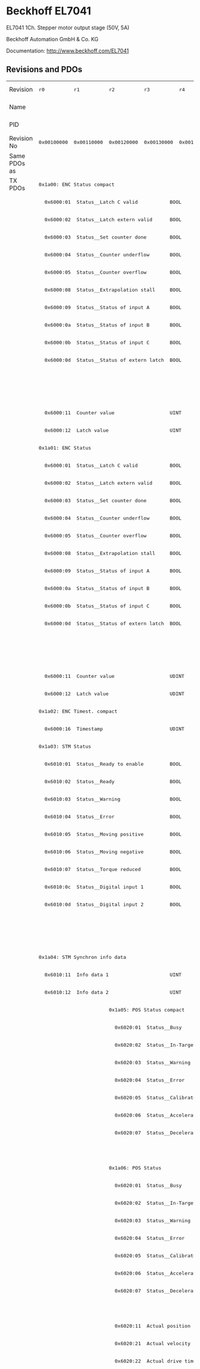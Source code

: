 # Beckhoff EL7041

EL7041 1Ch. Stepper motor output stage (50V, 5A)

Beckhoff Automation GmbH & Co. KG

Documentation: <a href="http://www.beckhoff.com/EL7041">http://www.beckhoff.com/EL7041</a>

## Revisions and PDOs
<table>
<tr >
<td class="first">Revision</td>
<td ><pre>r0</pre></td>
<td ><pre>r1</pre></td>
<td ><pre>r2</pre></td>
<td ><pre>r3</pre></td>
<td ><pre>r4</pre></td>
<td ><pre>r5</pre></td>
<td ><pre>r6</pre></td>
<td ><pre>r7</pre></td>
<td ><pre>r8</pre></td>
<td ><pre>r9</pre></td>
<td ><pre>r10</pre></td>
</tr>
<tr >
<td class="first">Name</td>
<td  colspan=11 align="center"><pre>EL7041 1Ch. Stepper motor output stage (50V, 5A)</pre></td>
</tr>
<tr >
<td class="first">PID</td>
<td  colspan=11 align="center"><pre>0x1b813052</pre></td>
</tr>
<tr >
<td class="first">Revision No</td>
<td ><pre>0x00100000</pre></td>
<td ><pre>0x00110000</pre></td>
<td ><pre>0x00120000</pre></td>
<td ><pre>0x00130000</pre></td>
<td ><pre>0x00140000</pre></td>
<td ><pre>0x00150000</pre></td>
<td ><pre>0x00160000</pre></td>
<td ><pre>0x00170000</pre></td>
<td ><pre>0x00180000</pre></td>
<td ><pre>0x00190000</pre></td>
<td ><pre>0x001a0000</pre></td>
</tr>
<tr >
<td class="first">Same PDOs as</td>
<td  colspan=11 align="center"></td>
</tr>
<tr class="txpdo pdosection">
<td class="first" rowspan=74 valign=top>TX PDOs</td>
<td colspan=11 align="left"><pre>0x1a00: ENC Status compact</pre></td>
<td></td>
</tr>
<tr class="txpdo">
<td class="first" colspan=11 align="left"><pre>  0x6000:01  Status__Latch C valid           BOOL</pre></td>
</tr>
<tr class="txpdo">
<td class="first" colspan=11 align="left"><pre>  0x6000:02  Status__Latch extern valid      BOOL</pre></td>
</tr>
<tr class="txpdo">
<td class="first" colspan=11 align="left"><pre>  0x6000:03  Status__Set counter done        BOOL</pre></td>
</tr>
<tr class="txpdo">
<td class="first" colspan=11 align="left"><pre>  0x6000:04  Status__Counter underflow       BOOL</pre></td>
</tr>
<tr class="txpdo">
<td class="first" colspan=11 align="left"><pre>  0x6000:05  Status__Counter overflow        BOOL</pre></td>
</tr>
<tr class="txpdo">
<td class="first" colspan=11 align="left"><pre>  0x6000:08  Status__Extrapolation stall     BOOL</pre></td>
</tr>
<tr class="txpdo">
<td class="first" colspan=11 align="left"><pre>  0x6000:09  Status__Status of input A       BOOL</pre></td>
</tr>
<tr class="txpdo">
<td class="first" colspan=11 align="left"><pre>  0x6000:0a  Status__Status of input B       BOOL</pre></td>
</tr>
<tr class="txpdo">
<td class="first" colspan=11 align="left"><pre>  0x6000:0b  Status__Status of input C       BOOL</pre></td>
</tr>
<tr class="txpdo">
<td class="first" colspan=11 align="left"><pre>  0x6000:0d  Status__Status of extern latch  BOOL</pre></td>
</tr>
<tr class="txpdo">
<td class="first" colspan=7 align="left"></td>
<td  colspan=4 align="left"><pre>  0x6000:0e  Status__Sync error              BOOL</pre></td>
</tr>
<tr class="txpdo">
<td class="first" colspan=7 align="left"></td>
<td  colspan=4 align="left"><pre>  0x6000:10  Status__TxPDO Toggle            BOOL</pre></td>
</tr>
<tr class="txpdo">
<td class="first" colspan=11 align="left"><pre>  0x6000:11  Counter value                   UINT</pre></td>
</tr>
<tr class="txpdo">
<td class="first" colspan=11 align="left"><pre>  0x6000:12  Latch value                     UINT</pre></td>
</tr>
<tr class="txpdo pdosection">
<td class="first" colspan=11 align="left"><pre>0x1a01: ENC Status</pre></td>
</tr>
<tr class="txpdo">
<td class="first" colspan=11 align="left"><pre>  0x6000:01  Status__Latch C valid           BOOL</pre></td>
</tr>
<tr class="txpdo">
<td class="first" colspan=11 align="left"><pre>  0x6000:02  Status__Latch extern valid      BOOL</pre></td>
</tr>
<tr class="txpdo">
<td class="first" colspan=11 align="left"><pre>  0x6000:03  Status__Set counter done        BOOL</pre></td>
</tr>
<tr class="txpdo">
<td class="first" colspan=11 align="left"><pre>  0x6000:04  Status__Counter underflow       BOOL</pre></td>
</tr>
<tr class="txpdo">
<td class="first" colspan=11 align="left"><pre>  0x6000:05  Status__Counter overflow        BOOL</pre></td>
</tr>
<tr class="txpdo">
<td class="first" colspan=11 align="left"><pre>  0x6000:08  Status__Extrapolation stall     BOOL</pre></td>
</tr>
<tr class="txpdo">
<td class="first" colspan=11 align="left"><pre>  0x6000:09  Status__Status of input A       BOOL</pre></td>
</tr>
<tr class="txpdo">
<td class="first" colspan=11 align="left"><pre>  0x6000:0a  Status__Status of input B       BOOL</pre></td>
</tr>
<tr class="txpdo">
<td class="first" colspan=11 align="left"><pre>  0x6000:0b  Status__Status of input C       BOOL</pre></td>
</tr>
<tr class="txpdo">
<td class="first" colspan=11 align="left"><pre>  0x6000:0d  Status__Status of extern latch  BOOL</pre></td>
</tr>
<tr class="txpdo">
<td class="first" colspan=7 align="left"></td>
<td  colspan=4 align="left"><pre>  0x6000:0e  Status__Sync error              BOOL</pre></td>
</tr>
<tr class="txpdo">
<td class="first" colspan=7 align="left"></td>
<td  colspan=4 align="left"><pre>  0x6000:10  Status__TxPDO Toggle            BOOL</pre></td>
</tr>
<tr class="txpdo">
<td class="first" colspan=11 align="left"><pre>  0x6000:11  Counter value                   UDINT</pre></td>
</tr>
<tr class="txpdo">
<td class="first" colspan=11 align="left"><pre>  0x6000:12  Latch value                     UDINT</pre></td>
</tr>
<tr class="txpdo pdosection">
<td class="first" colspan=11 align="left"><pre>0x1a02: ENC Timest. compact</pre></td>
</tr>
<tr class="txpdo">
<td class="first" colspan=11 align="left"><pre>  0x6000:16  Timestamp                       UDINT</pre></td>
</tr>
<tr class="txpdo pdosection">
<td class="first" colspan=11 align="left"><pre>0x1a03: STM Status</pre></td>
</tr>
<tr class="txpdo">
<td class="first" colspan=11 align="left"><pre>  0x6010:01  Status__Ready to enable         BOOL</pre></td>
</tr>
<tr class="txpdo">
<td class="first" colspan=11 align="left"><pre>  0x6010:02  Status__Ready                   BOOL</pre></td>
</tr>
<tr class="txpdo">
<td class="first" colspan=11 align="left"><pre>  0x6010:03  Status__Warning                 BOOL</pre></td>
</tr>
<tr class="txpdo">
<td class="first" colspan=11 align="left"><pre>  0x6010:04  Status__Error                   BOOL</pre></td>
</tr>
<tr class="txpdo">
<td class="first" colspan=11 align="left"><pre>  0x6010:05  Status__Moving positive         BOOL</pre></td>
</tr>
<tr class="txpdo">
<td class="first" colspan=11 align="left"><pre>  0x6010:06  Status__Moving negative         BOOL</pre></td>
</tr>
<tr class="txpdo">
<td class="first" colspan=11 align="left"><pre>  0x6010:07  Status__Torque reduced          BOOL</pre></td>
</tr>
<tr class="txpdo">
<td class="first" colspan=11 align="left"><pre>  0x6010:0c  Status__Digital input 1         BOOL</pre></td>
</tr>
<tr class="txpdo">
<td class="first" colspan=11 align="left"><pre>  0x6010:0d  Status__Digital input 2         BOOL</pre></td>
</tr>
<tr class="txpdo">
<td class="first" colspan=7 align="left"></td>
<td  colspan=4 align="left"><pre>  0x6010:0e  Status__Sync error              BOOL</pre></td>
</tr>
<tr class="txpdo">
<td class="first" colspan=7 align="left"></td>
<td  colspan=4 align="left"><pre>  0x6010:10  Status__TxPDO Toggle            BOOL</pre></td>
</tr>
<tr class="txpdo pdosection">
<td class="first" colspan=11 align="left"><pre>0x1a04: STM Synchron info data</pre></td>
</tr>
<tr class="txpdo">
<td class="first" colspan=11 align="left"><pre>  0x6010:11  Info data 1                     UINT</pre></td>
</tr>
<tr class="txpdo">
<td class="first" colspan=11 align="left"><pre>  0x6010:12  Info data 2                     UINT</pre></td>
</tr>
<tr class="txpdo pdosection">
<td class="first" colspan=2 align="left"></td>
<td  colspan=9 align="left"><pre>0x1a05: POS Status compact</pre></td>
</tr>
<tr class="txpdo">
<td class="first" colspan=2 align="left"></td>
<td  colspan=9 align="left"><pre>  0x6020:01  Status__Busy                    BOOL</pre></td>
</tr>
<tr class="txpdo">
<td class="first" colspan=2 align="left"></td>
<td  colspan=9 align="left"><pre>  0x6020:02  Status__In-Target               BOOL</pre></td>
</tr>
<tr class="txpdo">
<td class="first" colspan=2 align="left"></td>
<td  colspan=9 align="left"><pre>  0x6020:03  Status__Warning                 BOOL</pre></td>
</tr>
<tr class="txpdo">
<td class="first" colspan=2 align="left"></td>
<td  colspan=9 align="left"><pre>  0x6020:04  Status__Error                   BOOL</pre></td>
</tr>
<tr class="txpdo">
<td class="first" colspan=2 align="left"></td>
<td  colspan=9 align="left"><pre>  0x6020:05  Status__Calibrated              BOOL</pre></td>
</tr>
<tr class="txpdo">
<td class="first" colspan=2 align="left"></td>
<td  colspan=9 align="left"><pre>  0x6020:06  Status__Accelerate              BOOL</pre></td>
</tr>
<tr class="txpdo">
<td class="first" colspan=2 align="left"></td>
<td  colspan=9 align="left"><pre>  0x6020:07  Status__Decelerate              BOOL</pre></td>
</tr>
<tr class="txpdo">
<td class="first" colspan=10 align="left"></td>
<td ><pre>  0x6020:08  Status__Ready to execute        BOOL</pre></td>
</tr>
<tr class="txpdo pdosection">
<td class="first" colspan=2 align="left"></td>
<td  colspan=9 align="left"><pre>0x1a06: POS Status</pre></td>
</tr>
<tr class="txpdo">
<td class="first" colspan=2 align="left"></td>
<td  colspan=9 align="left"><pre>  0x6020:01  Status__Busy                    BOOL</pre></td>
</tr>
<tr class="txpdo">
<td class="first" colspan=2 align="left"></td>
<td  colspan=9 align="left"><pre>  0x6020:02  Status__In-Target               BOOL</pre></td>
</tr>
<tr class="txpdo">
<td class="first" colspan=2 align="left"></td>
<td  colspan=9 align="left"><pre>  0x6020:03  Status__Warning                 BOOL</pre></td>
</tr>
<tr class="txpdo">
<td class="first" colspan=2 align="left"></td>
<td  colspan=9 align="left"><pre>  0x6020:04  Status__Error                   BOOL</pre></td>
</tr>
<tr class="txpdo">
<td class="first" colspan=2 align="left"></td>
<td  colspan=9 align="left"><pre>  0x6020:05  Status__Calibrated              BOOL</pre></td>
</tr>
<tr class="txpdo">
<td class="first" colspan=2 align="left"></td>
<td  colspan=9 align="left"><pre>  0x6020:06  Status__Accelerate              BOOL</pre></td>
</tr>
<tr class="txpdo">
<td class="first" colspan=2 align="left"></td>
<td  colspan=9 align="left"><pre>  0x6020:07  Status__Decelerate              BOOL</pre></td>
</tr>
<tr class="txpdo">
<td class="first" colspan=10 align="left"></td>
<td ><pre>  0x6020:08  Status__Ready to execute        BOOL</pre></td>
</tr>
<tr class="txpdo">
<td class="first" colspan=2 align="left"></td>
<td  colspan=9 align="left"><pre>  0x6020:11  Actual position                 UDINT</pre></td>
</tr>
<tr class="txpdo">
<td class="first" colspan=2 align="left"></td>
<td  colspan=9 align="left"><pre>  0x6020:21  Actual velocity                 INT</pre></td>
</tr>
<tr class="txpdo">
<td class="first" colspan=2 align="left"></td>
<td  colspan=9 align="left"><pre>  0x6020:22  Actual drive time               UDINT</pre></td>
</tr>
<tr class="txpdo pdosection">
<td class="first" colspan=8 align="left"></td>
<td  colspan=3 align="left"><pre>0x1a07: STM Internal position</pre></td>
</tr>
<tr class="txpdo">
<td class="first" colspan=8 align="left"></td>
<td  colspan=3 align="left"><pre>  0x6010:14  Internal position               UDINT</pre></td>
</tr>
<tr class="txpdo pdosection">
<td class="first" colspan=8 align="left"></td>
<td  colspan=3 align="left"><pre>0x1a08: STM External position</pre></td>
</tr>
<tr class="txpdo">
<td class="first" colspan=8 align="left"></td>
<td  colspan=3 align="left"><pre>  0x6010:15  External position               UDINT</pre></td>
</tr>
<tr class="txpdo pdosection">
<td class="first" colspan=10 align="left"></td>
<td ><pre>0x1a09: POS Actual position lag</pre></td>
</tr>
<tr class="txpdo">
<td class="first" colspan=10 align="left"></td>
<td ><pre>  0x6020:23  Actual position lag             DINT</pre></td>
</tr>
<tr class="rxpdo pdosection">
<td class="first" rowspan=39 valign=top>RX PDOs</td>
<td colspan=11 align="left"><pre>0x1600: ENC Control compact</pre></td>
<td></td>
</tr>
<tr class="rxpdo">
<td class="first" colspan=11 align="left"><pre>  0x7000:01  Control__Enable latch C         BOOL</pre></td>
</tr>
<tr class="rxpdo">
<td class="first" colspan=11 align="left"><pre>  0x7000:02  Control__Enable latch extern on positive edge  BOOL</pre></td>
</tr>
<tr class="rxpdo">
<td class="first" colspan=11 align="left"><pre>  0x7000:03  Control__Set counter            BOOL</pre></td>
</tr>
<tr class="rxpdo">
<td class="first" colspan=11 align="left"><pre>  0x7000:04  Control__Enable latch extern on negative edge  BOOL</pre></td>
</tr>
<tr class="rxpdo">
<td class="first" colspan=11 align="left"><pre>  0x7000:11  Set counter value               UINT</pre></td>
</tr>
<tr class="rxpdo pdosection">
<td class="first" colspan=11 align="left"><pre>0x1601: ENC Control</pre></td>
</tr>
<tr class="rxpdo">
<td class="first" colspan=11 align="left"><pre>  0x7000:01  Control__Enable latch C         BOOL</pre></td>
</tr>
<tr class="rxpdo">
<td class="first" colspan=11 align="left"><pre>  0x7000:02  Control__Enable latch extern on positive edge  BOOL</pre></td>
</tr>
<tr class="rxpdo">
<td class="first" colspan=11 align="left"><pre>  0x7000:03  Control__Set counter            BOOL</pre></td>
</tr>
<tr class="rxpdo">
<td class="first" colspan=11 align="left"><pre>  0x7000:04  Control__Enable latch extern on negative edge  BOOL</pre></td>
</tr>
<tr class="rxpdo">
<td class="first" colspan=11 align="left"><pre>  0x7000:11  Set counter value               UDINT</pre></td>
</tr>
<tr class="rxpdo pdosection">
<td class="first" colspan=11 align="left"><pre>0x1602: STM Control</pre></td>
</tr>
<tr class="rxpdo">
<td class="first" colspan=11 align="left"><pre>  0x7010:01  Control__Enable                 BOOL</pre></td>
</tr>
<tr class="rxpdo">
<td class="first" colspan=11 align="left"><pre>  0x7010:02  Control__Reset                  BOOL</pre></td>
</tr>
<tr class="rxpdo">
<td class="first" colspan=11 align="left"><pre>  0x7010:03  Control__Reduce torque          BOOL</pre></td>
</tr>
<tr class="rxpdo pdosection">
<td class="first" colspan=11 align="left"><pre>0x1603: STM Position</pre></td>
</tr>
<tr class="rxpdo">
<td class="first" colspan=11 align="left"><pre>  0x7010:11  Position                        UDINT</pre></td>
</tr>
<tr class="rxpdo pdosection">
<td class="first" colspan=11 align="left"><pre>0x1604: STM Velocity</pre></td>
</tr>
<tr class="rxpdo">
<td class="first" colspan=11 align="left"><pre>  0x7010:21  Velocity                        INT</pre></td>
</tr>
<tr class="rxpdo pdosection">
<td class="first" colspan=2 align="left"></td>
<td  colspan=9 align="left"><pre>0x1605: POS Control compact</pre></td>
</tr>
<tr class="rxpdo">
<td class="first" colspan=2 align="left"></td>
<td  colspan=9 align="left"><pre>  0x7020:01  Control__Execute                BOOL</pre></td>
</tr>
<tr class="rxpdo">
<td class="first" colspan=2 align="left"></td>
<td  colspan=9 align="left"><pre>  0x7020:02  Control__Emergency stop         BOOL</pre></td>
</tr>
<tr class="rxpdo">
<td class="first" colspan=2 align="left"></td>
<td  colspan=9 align="left"><pre>  0x7020:11  Target position                 UDINT</pre></td>
</tr>
<tr class="rxpdo pdosection">
<td class="first" colspan=2 align="left"></td>
<td  colspan=9 align="left"><pre>0x1606: POS Control</pre></td>
</tr>
<tr class="rxpdo">
<td class="first" colspan=2 align="left"></td>
<td  colspan=9 align="left"><pre>  0x7020:01  Control__Execute                BOOL</pre></td>
</tr>
<tr class="rxpdo">
<td class="first" colspan=2 align="left"></td>
<td  colspan=9 align="left"><pre>  0x7020:02  Control__Emergency stop         BOOL</pre></td>
</tr>
<tr class="rxpdo">
<td class="first" colspan=2 align="left"></td>
<td  colspan=9 align="left"><pre>  0x7020:11  Target position                 UDINT</pre></td>
</tr>
<tr class="rxpdo">
<td class="first" colspan=2 align="left"></td>
<td  colspan=9 align="left"><pre>  0x7020:21  Velocity                        INT</pre></td>
</tr>
<tr class="rxpdo">
<td class="first" colspan=2 align="left"></td>
<td  colspan=9 align="left"><pre>  0x7020:22  Start type                      UINT</pre></td>
</tr>
<tr class="rxpdo">
<td class="first" colspan=2 align="left"></td>
<td  colspan=9 align="left"><pre>  0x7020:23  Acceleration                    UINT</pre></td>
</tr>
<tr class="rxpdo">
<td class="first" colspan=2 align="left"></td>
<td  colspan=9 align="left"><pre>  0x7020:24  Deceleration                    UINT</pre></td>
</tr>
<tr class="rxpdo pdosection">
<td class="first" colspan=8 align="left"></td>
<td  colspan=3 align="left"><pre>0x1607: POS Control 2</pre></td>
</tr>
<tr class="rxpdo">
<td class="first" colspan=8 align="left"></td>
<td  colspan=3 align="left"><pre>  0x7021:03  Control__Enable auto start      BOOL</pre></td>
</tr>
<tr class="rxpdo">
<td class="first" colspan=8 align="left"></td>
<td  colspan=3 align="left"><pre>  0x7021:11  Target position                 UDINT</pre></td>
</tr>
<tr class="rxpdo">
<td class="first" colspan=8 align="left"></td>
<td  colspan=3 align="left"><pre>  0x7021:21  Velocity                        INT</pre></td>
</tr>
<tr class="rxpdo">
<td class="first" colspan=8 align="left"></td>
<td  colspan=3 align="left"><pre>  0x7021:22  Start type                      UINT</pre></td>
</tr>
<tr class="rxpdo">
<td class="first" colspan=8 align="left"></td>
<td  colspan=3 align="left"><pre>  0x7021:23  Acceleration                    UINT</pre></td>
</tr>
<tr class="rxpdo">
<td class="first" colspan=8 align="left"></td>
<td  colspan=3 align="left"><pre>  0x7021:24  Deceleration                    UINT</pre></td>
</tr>
</table>
